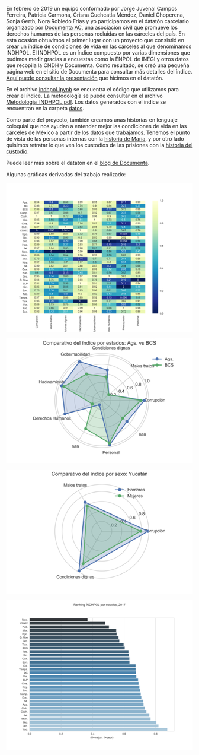 En febrero de 2019 un equipo conformado por Jorge Juvenal Campos Ferreira, Patricia Carmona, Crisna Cuchcatla Méndez, Daniel Choperena, Sonja Gerth, Nora Robledo Frías y yo participamos en el datatón carcelario organizado por [Documenta AC](https://www.documenta.org.mx/), una asociación civil que promueve los derechos humanos de las personas recluidas en las cárceles del país. En esta ocasión obtuvimos el primer lugar con un proyecto que consistió en crear un índice de condiciones de vida en las cárceles al que denominamos INDHPOL. El INDHPOL es un índice compuesto por varias dimensiones que pudimos medir gracias a encuestas como la ENPOL de INEGI y otros datos que recopila la CNDH y Documenta. Como resultado, se creó una pequeña página web en el sitio de Documenta para consultar más detalles del índice. [Aquí puede consultar la presentación](/documentos/Presentacion_indhpol.pdf) que hicimos en el datatón.

En el archivo [indhpol.ipynb](/indhpol.ipynb) se encuentra el código que utilizamos para crear el índice. La metodología se puede consultar en el archivo [Metodologia_INDHPOL.pdf](/documentos/Metodologia_INDHPOL.pdf). Los datos generados con el índice se encuentran en la carpeta [datos](/datos).

Como parte del proyecto, también creamos unas historias en lenguaje coloquial que nos ayudan a entender mejor las condiciones de vida en las cárceles de México a partir de los datos que trabajamos. Tenemos el punto de vista de las personas internas con la [historia de María](/documentos/Historia%20de%20Maria.pdf), y por otro lado quisimos retratar lo que ven los custodios de las prisiones con la [historia del custodio](/documentos/Historia%20de%20Maria.pdf).

Puede leer más sobre el datatón en el [blog de Documenta](https://observatorio-de-prisiones.documenta.org.mx/archivos/3725).

Algunas gráficas derivadas del trabajo realizado:

![](/graficas/componentes_indice.png)

![](/graficas/componentes_entidades_Ags_BCS.png)

![](/graficas/componentes_sexo_yucatan.png)

![](/graficas/ranking_indhpol.png)

